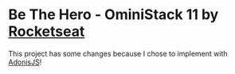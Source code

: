 # Be The Hero - OminiStack 11 by [Rocketseat](https://github.com/Rocketseat)

This project has some changes because I chose to implement with [AdonisJS](https://github.com/adonisjs)!

